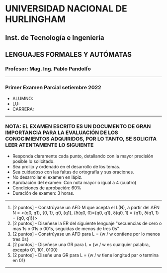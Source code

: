 # UNIVERSIDAD NACIONAL DE HURLINGHAM

## Inst. de Tecnología e Ingeniería

## LENGUAJES FORMALES Y AUTÓMATAS

### Profesor: Mag. Ing. Pablo Pandolfo

---

### Primer Examen Parcial setiembre 2022

* ALUMNO:  
* LU:
* CARRERA:

---

### NOTA: EL EXAMEN ESCRITO ES UN DOCUMENTO DE GRAN IMPORTANCIA PARA LA EVALUACIÓN DE LOS CONOCIMIENTOS ADQUIRIDOS, POR LO TANTO, SE SOLICITA LEER ATENTAMENTE LO SIGUIENTE

* Responda claramente cada punto, detallando con la mayor precisión posible lo solicitado.
* Sea prolijo y ordenado en el desarrollo de los temas.
* Sea cuidadoso con las faltas de ortografía y sus oraciones.
* No desarrollar el examen en lápiz.
* Aprobación del examen: Con nota mayor o igual a 4 (cuatro)
* Condiciones de aprobación: 60%
* Duración de examen: 3 horas.

---

1. [2 puntos] - Constrúyase un AFD M que acepta el L(N), a partir del AFN N = <{q0, q1}, {0, 1}, q0, {q1}, {δ(q0, 0)={q0, q1}, δ(q0, 1) = {q1}, δ(q1, 1) = {q0, q1}}>
1. [2 puntos] - Diseñese la ER del siguiente lenguaje "secuencias de cero o mas 1s o 01s o 001s, seguidas de menos de tres 0s"
1. [2 puntos] - Constrúyase un AFD para L = {w / w contiene por lo menos tres 0s}
1. [2 puntos] - Diseñese una GR para L = {w / w es cualquier palabra, excepto 01, 101, 0100}
1. [2 puntos] - Diseñe una GR para L = {w / w tiene longitud par o termina en 01}

---
